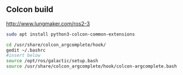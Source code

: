 ## Colcon build
http://www.lungmaker.com/ros2-3
```bash
sudo apt install python3-colcon-common-extensions
```
```bash
cd /usr/share/colcon_argcomplete/hook/
gedit ~/.bashrc
#insert below
source /opt/ros/galactic/setup.bash
source /usr/share/colcon_argcomplete/hook/colcon-argcomplete.bash
```
